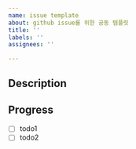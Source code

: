 ```yaml
---
name: issue template
about: github issue를 위한 공동 템플릿
title: ''
labels: ''
assignees: ''

---
```


## Description


## Progress
- [ ] todo1
- [ ] todo2
